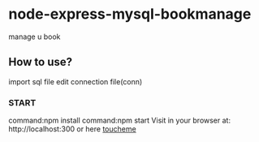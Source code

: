 # node-express-mysql-bookmanage
manage u book
## How to use?
import sql file
edit connection file(conn)
### START
command:npm install
command:npm start
Visit in your browser at: http://localhost:300
or here [toucheme](127.0.0.1:3000)
